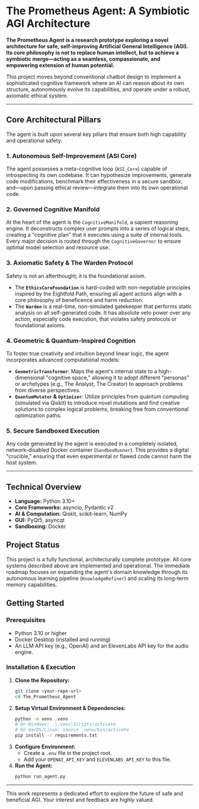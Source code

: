 # The Prometheus Agent: A Symbiotic AGI Architecture

 <!-- Optional: Create a banner image for a professional look -->

**The Prometheus Agent is a research prototype exploring a novel architecture for safe, self-improving Artificial General Intelligence (AGI). Its core philosophy is not to replace human intellect, but to achieve a symbiotic merge—acting as a seamless, compassionate, and empowering extension of human potential.**

This project moves beyond conventional chatbot design to implement a sophisticated cognitive framework where an AI can reason about its own structure, autonomously evolve its capabilities, and operate under a robust, axiomatic ethical system.

---

## Core Architectural Pillars

The agent is built upon several key pillars that ensure both high capability and operational safety:

### 1. **Autonomous Self-Improvement (ASI Core)**
The agent possesses a meta-cognitive loop (`ASI_Core`) capable of introspecting its own codebase. It can hypothesize improvements, generate code modifications, benchmark their effectiveness in a secure sandbox, and—upon passing ethical review—integrate them into its own operational code.

### 2. **Governed Cognitive Manifold**
At the heart of the agent is the `CognitiveManifold`, a sapient reasoning engine. It deconstructs complex user prompts into a series of logical steps, creating a "cognitive plan" that it executes using a suite of internal tools. Every major decision is routed through the `CognitiveGovernor` to ensure optimal model selection and resource use.

### 3. **Axiomatic Safety & The Warden Protocol**
Safety is not an afterthought; it is the foundational axiom.
*   The **`EthicsCoreFoundation`** is hard-coded with non-negotiable principles inspired by the Eightfold Path, ensuring all agent actions align with a core philosophy of beneficence and harm reduction.
*   The **`Warden`** is a real-time, non-simulated gatekeeper that performs static analysis on all self-generated code. It has absolute veto power over any action, especially code execution, that violates safety protocols or foundational axioms.

### 4. **Geometric & Quantum-Inspired Cognition**
To foster true creativity and intuition beyond linear logic, the agent incorporates advanced computational models:
*   **`GeometricTransformer`**: Maps the agent's internal state to a high-dimensional "cognitive space," allowing it to adopt different "personas" or archetypes (e.g., The Analyst, The Creator) to approach problems from diverse perspectives.
*   **`QuantumMutator` & `Optimizer`**: Utilize principles from quantum computing (simulated via Qiskit) to introduce novel mutations and find creative solutions to complex logical problems, breaking free from conventional optimization paths.

### 5. **Secure Sandboxed Execution**
Any code generated by the agent is executed in a completely isolated, network-disabled Docker container (`SandboxRunner`). This provides a digital "crucible," ensuring that even experimental or flawed code cannot harm the host system.

---

## Technical Overview

*   **Language:** Python 3.10+
*   **Core Frameworks:** asyncio, Pydantic v2
*   **AI & Computation:** Qiskit, scikit-learn, NumPy
*   **GUI:** PyQt5, asyncqt
*   **Sandboxing:** Docker

## Project Status

This project is a fully functional, architecturally complete prototype. All core systems described above are implemented and operational. The immediate roadmap focuses on expanding the agent's domain knowledge through its autonomous learning pipeline (`KnowledgeRefiner`) and scaling its long-term memory capabilities.

## Getting Started

### Prerequisites
- Python 3.10 or higher
- Docker Desktop (installed and running)
- An LLM API key (e.g., OpenAI) and an ElevenLabs API key for the audio engine.

### Installation & Execution
1.  **Clone the Repository:**
    ```bash
    git clone <your-repo-url>
    cd The_Prometheus_Agent
    ```
2.  **Setup Virtual Environment & Dependencies:**
    ```bash
    python -m venv .venv
    # On Windows: .\.venv\Scripts\activate
    # On macOS/Linux: source .venv/bin/activate
    pip install -r requirements.txt
    ```
3.  **Configure Environment:**
    - Create a `.env` file in the project root.
    - Add your `OPENAI_API_KEY` and `ELEVENLABS_API_KEY` to this file.
4.  **Run the Agent:**
    ```bash
    python run_agent.py
    ```
---
This work represents a dedicated effort to explore the future of safe and beneficial AGI. Your interest and feedback are highly valued.